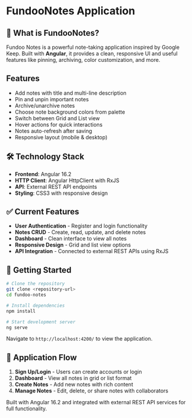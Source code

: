 # FundooNotes Application

## 🚀 What is FundooNotes?

Fundoo Notes is a powerful note-taking application inspired by Google Keep. Built with **Angular**, it provides a clean, responsive UI and useful features like pinning, archiving, color customization, and more.

## Features

- Add notes with title and multi-line description
- Pin and unpin important notes
- Archive/unarchive notes
- Choose note background colors from palette
- Switch between Grid and List view
- Hover actions for quick interactions
- Notes auto-refresh after saving
- Responsive layout (mobile & desktop)


## 🛠️ Technology Stack

- **Frontend**: Angular 16.2
- **HTTP Client**: Angular HttpClient with RxJS
- **API**: External REST API endpoints
- **Styling**: CSS3 with responsive design

## ✅ Current Features

- **User Authentication** - Register and login functionality
- **Notes CRUD** - Create, read, update, and delete notes
- **Dashboard** - Clean interface to view all notes
- **Responsive Design** - Grid and list view options
- **API Integration** - Connected to external REST APIs using RxJS


## 🚀 Getting Started

```bash
# Clone the repository
git clone <repository-url>
cd fundoo-notes

# Install dependencies
npm install

# Start development server
ng serve
```

Navigate to `http://localhost:4200/` to view the application.

## 📱 Application Flow

1. **Sign Up/Login** - Users can create accounts or login
2. **Dashboard** - View all notes in grid or list format
3. **Create Notes** - Add new notes with rich content
4. **Manage Notes** - Edit, delete, or share notes with collaborators

Built with Angular 16.2 and integrated with external REST API services for full functionality.
